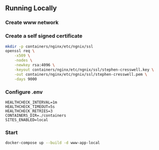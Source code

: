 ## Running Locally

### Create www network

### Create a self signed certificate

```bash
mkdir -p containers/nginx/etc/ngnix/ssl
openssl req \
    -x509 \
    -nodes \
    -newkey rsa:4096 \
    -keyout containers/nginx/etc/ngnix/ssl/stephen-cresswell.key \
    -out containers/nginx/etc/ngnix/ssl/stephen-cresswell.pem \
    -days 9000
```

### Configure .env

```
HEALTHCHECK_INTERVAL=1m
HEALTHCHECK_TIMEOUT=5s
HEALTHCHECK_RETRIES=3
CONTAINERS_DIR=./containers
SITES_ENABLED=local
```

### Start
```bash
docker-compose up --build -d www-app-local
